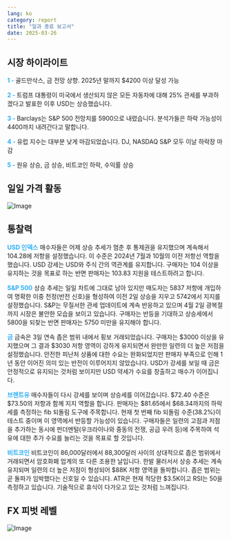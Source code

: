 ```yaml
---
lang: ko
category: report
title: "일과 종료 보고서"
date: 2025-03-26
---
```



<h2>시장 하이라이트</h2>
<strong style="color: #2caef7;">1 - </strong> 골드만삭스, 금 전망 상향. 2025년 말까지 $4200 이상 달성 가능

<strong style="color: #2caef7;">2 - </strong> 트럼프 대통령이 미국에서 생산되지 않은 모든 자동차에 대해 25% 관세를 부과하겠다고 발표한 이후 USD는 상승했습니다.

<strong style="color: #2caef7;">3 - </strong> Barclays는 S&P 500 전망치를 5900으로 내렸습니다. 분석가들은 하락 가능성이 4400까지 내려간다고 말합니다.

<strong style="color: #2caef7;">4 - </strong> 유럽 지수는 대부분 낮게 마감되었습니다. DJ, NASDAQ S&P 모두 이날 하락장 마감

<strong style="color: #2caef7;">5 - </strong> 원유 상승, 금 상승, 비트코인 하락, 수익률 상승



<h2>일일 가격 활동</h2>
<img src="https://markleighedu.github.io/img/Mar-2025/26-Mar-2025/price.jpg" alt="Image"/>

<h2>통찰력</h2>
<strong style="color: #2caef7;">USD 인덱스</strong> 매수자들은 어제 상승 추세가 멈춘 후 통제권을 유지했으며 계속해서 104.28에 저항을 설정했습니다. 이 수준은 2024년 7월과 10월의 이전 저항선 역할을 했습니다. USD 강세는 USD와 주식 간의 역관계를 유지합니다. 구매자는 104 이상을 유지하는 것을 목표로 하는 반면 판매자는 103.83 지원을 테스트하려고 합니다. 

<strong style="color: #2caef7;">S&P 500</strong> 상승 추세는 일일 차트에 그대로 남아 있지만 매도자는 5837 저항에 개입하여 명확한 이중 천정(반전 신호)을 형성하여 이전 2일 상승을 지우고 5742에서 지지를 설정했습니다. S&P는 무질서한 관세 업데이트에 계속 반응하고 있으며 4월 2일 광복절까지 시장은 불안한 모습을 보이고 있습니다. 구매자는 반등을 기대하고 상승세에서 5800을 되찾는 반면 판매자는 5750 미만을 유지해야 합니다.  

<strong style="color: #2caef7;">금</strong> 금속은 3일 연속 좁은 범위 내에서 횡보 거래되었습니다. 구매자는 $3000 이상을 유지했으며 그 결과 $3030 저항 영역이 강하게 유지되면서 완만한 일련의 더 높은 저점을 설정했습니다. 안전한 피난처 상품에 대한 수요는 완화되었지만 판매자 부족으로 인해 1년 동안 이어진 의미 있는 반전이 이루어지지 않았습니다. USD가 강세를 보일 때 금은 안정적으로 유지되는 것처럼 보이지만 USD 약세가 수요를 창출하고 매수가 이어집니다.

<strong style="color: #2caef7;">브렌트유</strong> 매수자들이 다시 강세를 보이며 상승세를 이어갔습니다. $72.40 수준은 $73.50의 저항과 함께 지지 역할을 합니다. 판매자는 $81.65에서 $68.34까지의 하락세를 측정하는 fib 되돌림 도구에 주목합니다. 현재 첫 번째 fib 되돌림 수준(38.2%)이 테스트 중이며 이 영역에서 반등할 가능성이 있습니다. 구매자들은 일련의 고점과 저점을 추가하는 동시에 펀더멘털(우크라이나와 중동의 전쟁, 공급 우려 등)에 주목하여 석유에 대한 추가 수요를 늘리는 것을 목표로 할 것입니다.

<strong style="color: #2caef7;">비트코인</strong> 비트코인이 86,000달러에서 88,300달러 사이의 상대적으로 좁은 범위에서 거래되면서 암호화폐 업계의 또 다른 조용한 날입니다. 한발 물러서서 상승 추세는 계속 유지되며 일련의 더 높은 저점이 형성되어 $88K 저항 영역을 돌파합니다. 좁은 범위는 곧 돌파가 임박했다는 신호일 수 있습니다. ATR은 현재 적당한 $3.5K이고 RSI는 50을 측정하고 있습니다. 기술적으로 휴식이 다가오고 있는 것처럼 느껴집니다.



<h2>FX 피벗 레벨</h2>
<img src="https://markleighedu.github.io/img/Mar-2025/26-Mar-2025/pivot.jpg" alt="Image"/>